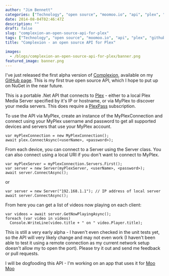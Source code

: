 ```yaml
---
author: "Jim Bennett"
categories: ["Technology", "open source", "moomoo.io", "api", "plex", "github", "nuget", "c#", "alpha", "pcl", "portable class library"]
date: 2014-08-04T02:46:47Z
description: ""
draft: false
slug: "complexion-an-open-source-api-for-plex"
tags: ["Technology", "open source", "moomoo.io", "api", "plex", "github", "nuget", "c#", "alpha", "pcl", "portable class library"]
title: "Complexion - an open source API for Plex"

images:
  - /blogs/complexion-an-open-source-api-for-plex/banner.png
featured_image: banner.png
---
```



I've just released the first alpha version of [Complexion](https://github.com/jimbobbennett/ComPlexion), available on my [GitHub page](https://github.com/jimbobbennett/ComPlexion).  This is my first true open source API, which I hope to put up on NuGet in the near future.

This is a portable .Net API that connects to [Plex](http://plex.tv) - either to a local Plex Media Server specified by it's IP or hostname, or via MyPlex to discover your media servers.  This does require a [PlexPass](https://plex.tv/subscription/about) subscription.

To use the API via MyPlex, create an instance of the MyPlexConnection and connect using your MyPlex username and password to get all supported devices and servers that use your MyPlex account.

```
var myPlexConnection = new MyPlexConnection();
await plex.ConnectAsync(<userName>, <password>);
```

From each device, you can connect to a Server using the Server class.  You can also connect using a local URI if you don't want to connect to MyPlex.

```
var myPlexServer = myPlexConnection.Servers.First();
var server = new Server(myPlexServer, <userName>, <password>);
await server.ConnectAsync();
```

or

```
var server = new Server("192.168.1.1"); // IP address of local server
await server.ConnectAsync();
```

From here you can get a list of videos now playing on each client:

```
var videos = await server.GetNowPlayingAsync();
foreach (var video in videos)
  Console.WriteLine(video.title + " on " video.Player.title);
```

This is still a very early alpha - I haven't even checked in the unit tests yet, so the API will very likely change and may not even work (I haven't been able to test it using a remote connection as my current network setup doesn't allow my to open the port).  Please try it out and send me feedback or pull requests.

I will be dogfooding this API - I'm working on an app that uses it for [Moo Moo](http://MooMoo.io)

